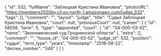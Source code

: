 {
    "id": 532,
    "fullName": "Заблоцкая Кристина Ивановна",
    "photoURL": "https://members2020by.s3.eu-north-1.amazonaws.com/judge_532",
    "tags": [],
    "comment": "",
    "layout": "judge",
    "title": "Судья Заблоцкая Кристина Ивановна",
    "court": null,
    "previousCourt": null,
    "career": [
        {
            "id": 58558,
            "term": 5,
            "type": "appointed",
            "court": {
                "id": "04-000-03-02",
                "name": "Экономический суд Гродненской области"
            },
            "extra": [],
            "comment": "",
            "house_id": "04-000-03-02",
            "judge_id": 532,
            "position": "судья",
            "term_type": "years",
            "timestamp": "2018-08-22",
            "decree_number": "348"
        }
    ]
}